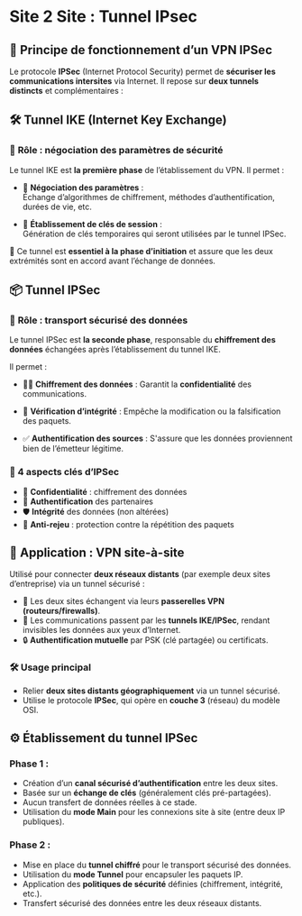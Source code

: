 # Site 2 Site : Tunnel IPsec

## **🔐 Principe de fonctionnement d’un VPN IPSec**

Le protocole **IPSec** (Internet Protocol Security) permet de **sécuriser les communications intersites** via Internet. Il repose sur **deux tunnels distincts** et complémentaires :



## **🛠️ Tunnel IKE (Internet Key Exchange)**

### 🔧 **Rôle : négociation des paramètres de sécurité**

Le tunnel IKE est **la première phase** de l’établissement du VPN. Il permet :

- 🤝 **Négociation des paramètres** :  
  Échange d’algorithmes de chiffrement, méthodes d’authentification, durées de vie, etc.

- 🔑 **Établissement de clés de session** :  
  Génération de clés temporaires qui seront utilisées par le tunnel IPSec.

🎯 Ce tunnel est **essentiel à la phase d’initiation** et assure que les deux extrémités sont en accord avant l’échange de données.



## **📦 Tunnel IPSec**

### 🔐 **Rôle : transport sécurisé des données**

Le tunnel IPSec est **la seconde phase**, responsable du **chiffrement des données** échangées après l’établissement du tunnel IKE.

Il permet :

- 🕵️‍♂️ **Chiffrement des données** :  Garantit la **confidentialité** des communications.

- 🧪 **Vérification d’intégrité** :  Empêche la modification ou la falsification des paquets.

- ✅ **Authentification des sources** : S'assure que les données proviennent bien de l’émetteur légitime.


### **🔑 4 aspects clés d’IPSec**

- 🔐 **Confidentialité** : chiffrement des données
- 👤 **Authentification** des partenaires
- 🛡️ **Intégrité** des données (non altérées)
- 🚫 **Anti-rejeu** : protection contre la répétition des paquets


## **🧭 Application : VPN site-à-site**

Utilisé pour connecter **deux réseaux distants** (par exemple deux sites d’entreprise) via un tunnel sécurisé :

- 🔄 Les deux sites échangent via leurs **passerelles VPN (routeurs/firewalls)**.
- 🧷 Les communications passent par les **tunnels IKE/IPSec**, rendant invisibles les données aux yeux d’Internet.
- 🔒 **Authentification mutuelle** par PSK (clé partagée) ou certificats.

### **🛠️ Usage principal**

- Relier **deux sites distants géographiquement** via un tunnel sécurisé.
- Utilise le protocole **IPSec**, qui opère en **couche 3** (réseau) du modèle OSI.




## **⚙️ Établissement du tunnel IPSec**

### **Phase 1 :**

- Création d’un **canal sécurisé d’authentification** entre les deux sites.
- Basée sur un **échange de clés** (généralement clés pré-partagées).
- Aucun transfert de données réelles à ce stade.
- Utilisation du **mode Main** pour les connexions site à site (entre deux IP publiques).

### **Phase 2 :**

- Mise en place du **tunnel chiffré** pour le transport sécurisé des données.
- Utilisation du **mode Tunnel** pour encapsuler les paquets IP.
- Application des **politiques de sécurité** définies (chiffrement, intégrité, etc.).
- Transfert sécurisé des données entre les deux réseaux distants.